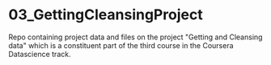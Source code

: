 # 03_GettingCleansingProject
Repo containing project data and files on the project "Getting and Cleansing data"  which is a constituent part of the third course in the Coursera Datascience track.
